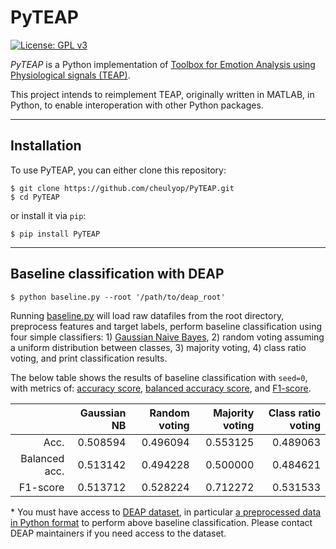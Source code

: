 # PyTEAP

[![License: GPL v3](https://img.shields.io/badge/License-GPLv3-blue.svg)](https://www.gnu.org/licenses/gpl-3.0)

*PyTEAP* is a Python implementation of [Toolbox for Emotion Analysis using Physiological signals (TEAP)](https://github.com/Gijom/TEAP).

This project intends to reimplement TEAP, originally written in MATLAB, in Python, to enable interoperation with other Python packages.

---

## Installation
To use PyTEAP, you can either clone this repository:
```console
$ git clone https://github.com/cheulyop/PyTEAP.git
$ cd PyTEAP
```
or install it via `pip`:
```console
$ pip install PyTEAP
```

---

## Baseline classification with DEAP
```console
$ python baseline.py --root '/path/to/deap_root'
```
Running [baseline.py](https://github.com/cheulyop/PyTEAP/blob/master/baseline.py) will load raw datafiles from the root directory, preprocess features and target labels, perform baseline classification using four simple classifiers: 1) [Gaussian Naive Bayes](https://scikit-learn.org/stable/modules/generated/sklearn.naive_bayes.GaussianNB.html), 2) random voting assuming a uniform distribution between classes, 3) majority voting, 4) class ratio voting, and print classification results.

The below table shows the results of baseline classification with `seed=0`, with metrics of: [accuracy score](https://scikit-learn.org/stable/modules/model_evaluation.html#accuracy-score), [balanced accuracy score](https://scikit-learn.org/stable/modules/model_evaluation.html#balanced-accuracy-score), and [F1-score](https://scikit-learn.org/stable/modules/model_evaluation.html#precision-recall-f-measure-metrics).

|               | Gaussian NB | Random voting | Majority voting | Class ratio voting |
|--------------:|------------:|--------------:|----------------:|-------------------:|
| Acc.          |    0.508594 |      0.496094 |        0.553125 |           0.489063 |
| Balanced acc. |    0.513142 |      0.494228 |        0.500000 |           0.484621 |
| F1-score      |    0.513712 |      0.528224 |        0.712272 |           0.531533 |

\* You must have access to  [DEAP dataset](https://www.eecs.qmul.ac.uk/mmv/datasets/deap/), in particular [a preprocessed data in Python format](https://www.eecs.qmul.ac.uk/mmv/datasets/deap/download.html) to perform above baseline classification. Please contact DEAP maintainers if you need access to the dataset.

